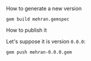How to generate a new version

```
gem build mehran.gemspec
```

How to publish it

Let's suppose it is version `0.0.0`:

```
gem push mehran-0.0.0.gem
```